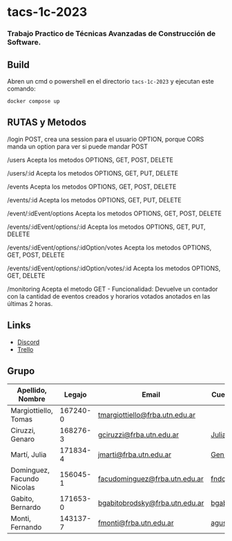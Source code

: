 # tacs-1c-2023
### Trabajo Practico de Técnicas Avanzadas de Construcción de Software. ###

## Build ##
Abren un cmd o powershell en el directorio `tacs-1c-2023` y ejecutan este comando:

```
docker compose up
```
## RUTAS y Metodos ##

/login
POST, crea una session para el usuario
OPTION, porque CORS manda un option para ver si puede mandar POST


/users 
Acepta los metodos OPTIONS, GET, POST, DELETE
  
/users/:id 
Acepta los metodos OPTIONS, GET, PUT, DELETE

/events
Acepta los metodos OPTIONS, GET, POST, DELETE

/events/:id
Acepta los metodos OPTIONS, GET, PUT, DELETE

/event/:idEvent/options
Acepta los metodos OPTIONS, GET, POST, DELETE

/events/:idEvent/options/:id
Acepta los metodos OPTIONS, GET, PUT, DELETE

/events/:idEvent/options/:idOption/votes
Acepta los metodos OPTIONS, GET, POST, DELETE

/events/:idEvent/options/:idOption/votes/:id
Acepta los metodos OPTIONS, GET, DELETE

/monitoring
Acepta el metodo GET - Funcionalidad: Devuelve un contador con la cantidad de eventos creados y horarios votados anotados en las últimas 2 horas.

## Links ##
* [Discord](https://discord.gg/ChK8N2h5 "Discord")
* [Trello](https://trello.com/w/tacs1c2023)

## Grupo ##
Apellido, Nombre | Legajo | Email | Cuenta GitHub
------------- | ------------- | ------------- | -------------
Margiottiello, Tomas  |  167240-0 | tmargiottiello@frba.utn.edu.ar |
Ciruzzi, Genaro | 168276-3 | gciruzzi@frba.utn.edu.ar | [JuliaMartiUTN](https://github.com/JuliaMartiUTN)
Martí, Julia | 171834-4 | jmarti@frba.utn.edu.ar | [Gen13673](https://github.com/Gen13673)
Dominguez, Facundo Nicolas | 156045-1 | facudominguez@frba.utn.edu.ar | [fndominguez](https://github.com/fndominguez)
Gabito, Bernardo | 171653-0 | bgabitobrodsky@frba.utn.edu.ar | [bgabitobrodsky](https://github.com/bgabitobrodsky)
Monti, Fernando | 143137-7 | fmonti@frba.utn.edu.ar | [agustinmonti](https://github.com/agustinmonti)
